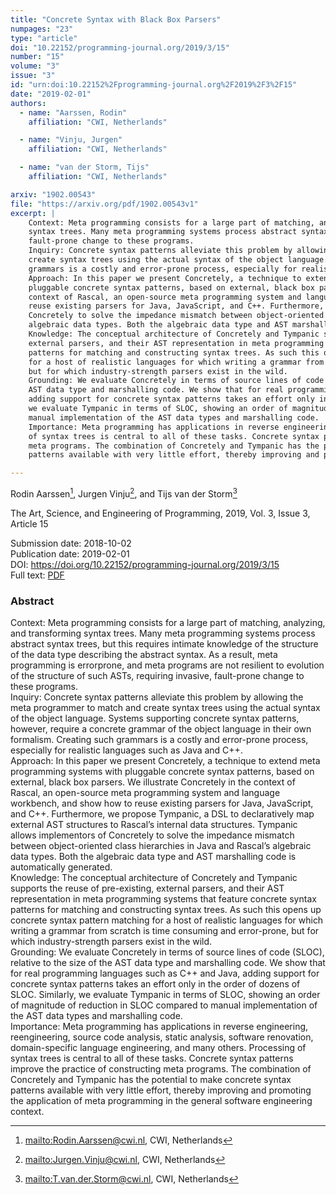 ```yaml
---
title: "Concrete Syntax with Black Box Parsers"
numpages: "23"
type: "article"
doi: "10.22152/programming-journal.org/2019/3/15"
number: "15"
volume: "3"
issue: "3"
id: "urn:doi:10.22152%2Fprogramming-journal.org%2F2019%2F3%2F15"
date: "2019-02-01"
authors: 
  - name: "Aarssen, Rodin"
    affiliation: "CWI, Netherlands"

  - name: "Vinju, Jurgen"
    affiliation: "CWI, Netherlands"

  - name: "van der Storm, Tijs"
    affiliation: "CWI, Netherlands"

arxiv: "1902.00543"
file: "https://arxiv.org/pdf/1902.00543v1"
excerpt: |
    Context: Meta programming consists for a large part of matching, analyzing, and transforming
    syntax trees. Many meta programming systems process abstract syntax trees, but this requires intimate knowledge of the structure of the data type describing the abstract syntax. As a result, meta programming is errorprone, and meta programs are not resilient to evolution of the structure of such ASTs, requiring invasive,
    fault-prone change to these programs.  
    Inquiry: Concrete syntax patterns alleviate this problem by allowing the meta programmer to match and
    create syntax trees using the actual syntax of the object language. Systems supporting concrete syntax patterns, however, require a concrete grammar of the object language in their own formalism. Creating such
    grammars is a costly and error-prone process, especially for realistic languages such as Java and C++.  
    Approach: In this paper we present Concretely, a technique to extend meta programming systems with
    pluggable concrete syntax patterns, based on external, black box parsers. We illustrate Concretely in the
    context of Rascal, an open-source meta programming system and language workbench, and show how to
    reuse existing parsers for Java, JavaScript, and C++. Furthermore, we propose Tympanic, a DSL to declaratively map external AST structures to Rascal’s internal data structures. Tympanic allows implementors of
    Concretely to solve the impedance mismatch between object-oriented class hierarchies in Java and Rascal’s
    algebraic data types. Both the algebraic data type and AST marshalling code is automatically generated.  
    Knowledge: The conceptual architecture of Concretely and Tympanic supports the reuse of pre-existing,
    external parsers, and their AST representation in meta programming systems that feature concrete syntax
    patterns for matching and constructing syntax trees. As such this opens up concrete syntax pattern matching
    for a host of realistic languages for which writing a grammar from scratch is time consuming and error-prone,
    but for which industry-strength parsers exist in the wild.  
    Grounding: We evaluate Concretely in terms of source lines of code (SLOC), relative to the size of the
    AST data type and marshalling code. We show that for real programming languages such as C++ and Java,
    adding support for concrete syntax patterns takes an effort only in the order of dozens of SLOC. Similarly,
    we evaluate Tympanic in terms of SLOC, showing an order of magnitude of reduction in SLOC compared to
    manual implementation of the AST data types and marshalling code.  
    Importance: Meta programming has applications in reverse engineering, reengineering, source code analysis, static analysis, software renovation, domain-specific language engineering, and many others. Processing
    of syntax trees is central to all of these tasks. Concrete syntax patterns improve the practice of constructing
    meta programs. The combination of Concretely and Tympanic has the potential to make concrete syntax
    patterns available with very little effort, thereby improving and promoting the application of meta programming in the general software engineering context.  

---
```

Rodin Aarssen[^1], Jurgen Vinju[^2], and Tijs van der Storm[^3]

The Art, Science, and Engineering of Programming, 2019, Vol. 3, Issue 3, Article 15

Submission date: 2018-10-02  
Publication date: 2019-02-01  
DOI: <https://doi.org/10.22152/programming-journal.org/2019/3/15>  
Full text: [PDF](https://arxiv.org/pdf/1902.00543v1)  


### Abstract

Context: Meta programming consists for a large part of matching, analyzing, and transforming
syntax trees. Many meta programming systems process abstract syntax trees, but this requires intimate knowledge of the structure of the data type describing the abstract syntax. As a result, meta programming is errorprone, and meta programs are not resilient to evolution of the structure of such ASTs, requiring invasive,
fault-prone change to these programs.  
Inquiry: Concrete syntax patterns alleviate this problem by allowing the meta programmer to match and
create syntax trees using the actual syntax of the object language. Systems supporting concrete syntax patterns, however, require a concrete grammar of the object language in their own formalism. Creating such
grammars is a costly and error-prone process, especially for realistic languages such as Java and C++.  
Approach: In this paper we present Concretely, a technique to extend meta programming systems with
pluggable concrete syntax patterns, based on external, black box parsers. We illustrate Concretely in the
context of Rascal, an open-source meta programming system and language workbench, and show how to
reuse existing parsers for Java, JavaScript, and C++. Furthermore, we propose Tympanic, a DSL to declaratively map external AST structures to Rascal’s internal data structures. Tympanic allows implementors of
Concretely to solve the impedance mismatch between object-oriented class hierarchies in Java and Rascal’s
algebraic data types. Both the algebraic data type and AST marshalling code is automatically generated.  
Knowledge: The conceptual architecture of Concretely and Tympanic supports the reuse of pre-existing,
external parsers, and their AST representation in meta programming systems that feature concrete syntax
patterns for matching and constructing syntax trees. As such this opens up concrete syntax pattern matching
for a host of realistic languages for which writing a grammar from scratch is time consuming and error-prone,
but for which industry-strength parsers exist in the wild.  
Grounding: We evaluate Concretely in terms of source lines of code (SLOC), relative to the size of the
AST data type and marshalling code. We show that for real programming languages such as C++ and Java,
adding support for concrete syntax patterns takes an effort only in the order of dozens of SLOC. Similarly,
we evaluate Tympanic in terms of SLOC, showing an order of magnitude of reduction in SLOC compared to
manual implementation of the AST data types and marshalling code.  
Importance: Meta programming has applications in reverse engineering, reengineering, source code analysis, static analysis, software renovation, domain-specific language engineering, and many others. Processing
of syntax trees is central to all of these tasks. Concrete syntax patterns improve the practice of constructing
meta programs. The combination of Concretely and Tympanic has the potential to make concrete syntax
patterns available with very little effort, thereby improving and promoting the application of meta programming in the general software engineering context.  


[^1]: <mailto:Rodin.Aarssen@cwi.nl>, CWI, Netherlands

[^2]: <mailto:Jurgen.Vinju@cwi.nl>, CWI, Netherlands

[^3]: <mailto:T.van.der.Storm@cwi.nl>, CWI, Netherlands

